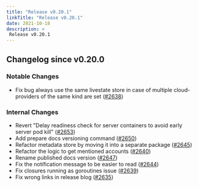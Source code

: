 ```yaml
---
title: "Release v0.20.1"
linkTitle: "Release v0.20.1"
date: 2021-10-18
description: >
 Release v0.20.1
---
```


## Changelog since v0.20.0

### Notable Changes
* Fix bug always use the same livestate store in case of multiple cloud-providers of the same kind are set ([#2638](https://github.com/pipe-cd/pipe/pull/2638))

### Internal Changes
* Revert "Delay readiness check for server containers to avoid early server pod kill" ([#2653](https://github.com/pipe-cd/pipe/pull/2653))
* Add prepare docs versioning command ([#2650](https://github.com/pipe-cd/pipe/pull/2650))
* Refactor metadata store by moving it into a separate package ([#2645](https://github.com/pipe-cd/pipe/pull/2645))
* Refactor the logic to get mentioned accounts ([#2640](https://github.com/pipe-cd/pipe/pull/2640))
* Rename published docs version ([#2647](https://github.com/pipe-cd/pipe/pull/2647))
* Fix the notification message to be easier to read ([#2644](https://github.com/pipe-cd/pipe/pull/2644))
* Fix closures running as goroutines issue ([#2639](https://github.com/pipe-cd/pipe/pull/2639))
* Fix wrong links in release blog ([#2635](https://github.com/pipe-cd/pipe/pull/2635))
